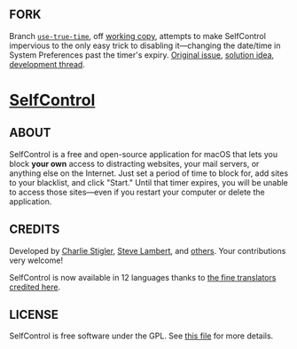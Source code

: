 FORK
-----
Branch [`use-true-time`](https://github.com/shaandsingh/selfcontrol/tree/use-true-time), off [working copy](https://github.com/SelfControlApp/selfcontrol/commit/2c9f30b46eccc1d3ebf1d6284da7a971da1c81f9), attempts to make SelfControl impervious to the only easy trick to disabling it—changing the date/time in System Preferences past the timer's expiry. [Original issue](https://github.com/SelfControlApp/selfcontrol/issues/28), [solution idea](https://github.com/SelfControlApp/selfcontrol/issues/475), [development thread](https://github.com/SelfControlApp/selfcontrol/issues/618).

[SelfControl](http://selfcontrolapp.com)
===========

ABOUT
-----
SelfControl is a free and open-source application for macOS that lets you block <strong>your own</strong> access to distracting websites, your mail servers, or anything else on the Internet. Just set a period of time to block for, add sites to your blacklist, and click "Start."  Until that timer expires, you will be unable to access those sites—even if you restart your computer or delete the application.

CREDITS
-------
Developed by [Charlie Stigler](http://charliestigler.com), [Steve Lambert](http://visitsteve.com), and [others](https://github.com/SelfControlApp/selfcontrol/graphs/contributors). Your contributions very welcome!

SelfControl is now available in 12 languages thanks to [the fine translators credited here](https://github.com/SelfControlApp/selfcontrol/wiki/Translation-Credits).

LICENSE
-------
SelfControl is free software under the GPL. See [this file](https://github.com/SelfControlApp/selfcontrol/blob/master/COPYING) for more details.
